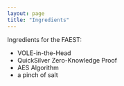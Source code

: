 ```yaml
---
layout: page
title: "Ingredients"
---
```


Ingredients for the FAEST:

- VOLE-in-the-Head
- QuickSilver Zero-Knowledge Proof
- AES Algorithm
- a pinch of salt
